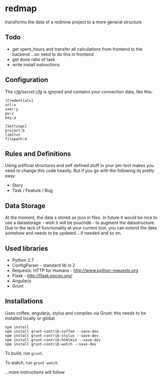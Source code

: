 redmap
======

transforms the data of a redmine project to a more general structure


Todo
-----
- get spent_hours and transfer all calculations from frontend
    to the backend ...no need to do this in frontend
- get done ratio of task
- write install instructions


Configuration
----------------
The *cfg/secret.cfg* is ignored and contains your connection data, like this:

    [Credentials]
    url:x
    user:y
    pw:z
    key:a

    [Settings]
    project:b
    limit=c
    filepath:d


Rules and Definitions
----------------------
Using artificial structures and self defined stuff in your pm-tool makes you
need to change this code heavily. But if you go with the following its pretty
easy:

- Story
- Task / Feature / Bug


Data Storage
---------------------
At the moment, the data s stored as json in files. In future it would be nice
to use a datastorage - wish it will be pouchdb - to augment the datastructure.
Due to the lack of functionality at your current tool, you can extend the data
somehow and needs to be updated ...if needed and so on.


Used libraries
---------------
- Python 2.7
- ConfigParser - standard lib in 2
- Requests: HTTP for Humans - http://www.python-requests.org
- Flask - http://flask.pocoo.org/
- Angularjs
- Grunt


Installations
---------------
Uses coffee, angularjs, stylus and compiles via Grunt:
this needs to be installed locally or global

    npm install
    npm install grunt-contrib-coffee --save-dev
    npm install grunt-contrib-stylus --save-dev
    npm install grunt-contrib-htmlmin --save-dev
    npm install grunt-contrib-watch --save-dev


To build, run `grunt`.

To watch, run `grunt watch`.


...more instructions will follow
